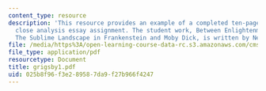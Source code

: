 ```yaml
---
content_type: resource
description: 'This resource provides an example of a completed ten-page comparative
  close analysis essay assignment. The student work, Between Enlightenment and Self-Destruction:
  The Sublime Landscape in Frankenstein and Moby Dick, is written by Neal Grigsby.'
file: /media/https%3A/open-learning-course-data-rc.s3.amazonaws.com/cms-796-major-media-texts-fall-2006/025b8f96f3e289587da9f27b966f4247_grigsby1.pdf
file_type: application/pdf
resourcetype: Document
title: grigsby1.pdf
uid: 025b8f96-f3e2-8958-7da9-f27b966f4247
---
```

